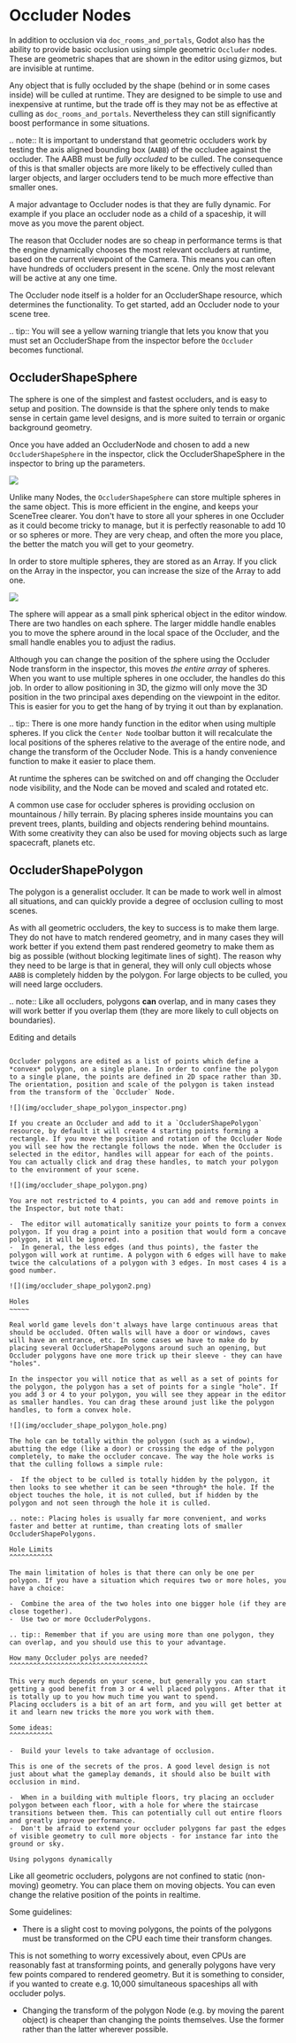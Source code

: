 

Occluder Nodes
==============

In addition to occlusion via `doc_rooms_and_portals`, Godot also has the ability to provide basic occlusion using simple geometric `Occluder` nodes. These are geometric shapes that are shown in the editor using gizmos, but are invisible at runtime.

Any object that is fully occluded by the shape (behind or in some cases inside) will be culled at runtime. They are designed to be simple to use and inexpensive at runtime, but the trade off is they may not be as effective at culling as `doc_rooms_and_portals`. Nevertheless they can still significantly boost performance in some situations.

.. note:: It is important to understand that geometric occluders work by testing the axis aligned bounding box (`AABB`) of the occludee against the occluder. The AABB must be *fully occluded* to be culled. The consequence of this is that smaller objects are more likely to be effectively culled than larger objects, and larger occluders tend to be much more effective than smaller ones.

A major advantage to Occluder nodes is that they are fully dynamic. For example if you place an occluder node as a child of a spaceship, it will move as you move the parent object.

The reason that Occluder nodes are so cheap in performance terms is that the engine dynamically chooses the most relevant occluders at runtime, based on the current viewpoint of the Camera. This means you can often have hundreds of occluders present in the scene. Only the most relevant will be active at any one time.

The Occluder node itself is a holder for an OccluderShape resource, which determines the functionality. To get started, add an Occluder node to your scene tree.

.. tip:: You will see a yellow warning triangle that lets you know that you must set an OccluderShape from the inspector before the `Occluder` becomes functional.

OccluderShapeSphere
-------------------

The sphere is one of the simplest and fastest occluders, and is easy to setup and position. The downside is that the sphere only tends to make sense in certain game level designs, and is more suited to terrain or organic background geometry.

Once you have added an OccluderNode and chosen to add a new `OccluderShapeSphere` in the inspector, click the OccluderShapeSphere in the inspector to bring up the parameters.

![](img/occluder_shape_sphere_inspector.png)

Unlike many Nodes, the `OccluderShapeSphere` can store multiple spheres in the same object. This is more efficient in the engine, and keeps your SceneTree clearer. You don't have to store all your spheres in one Occluder as it could become tricky to manage, but it is perfectly reasonable to add 10 or so spheres or more. They are very cheap, and often the more you place, the better the match you will get to your geometry.

In order to store multiple spheres, they are stored as an Array. If you click on the Array in the inspector, you can increase the size of the Array to add one.

![](img/occluder_shape_sphere_terrain.png)

The sphere will appear as a small pink spherical object in the editor window. There are two handles on each sphere. The larger middle handle enables you to move the sphere around in the local space of the Occluder, and the small handle enables you to adjust the radius.

Although you can change the position of the sphere using the Occluder Node transform in the inspector, this moves *the entire array* of spheres. When you want to use multiple spheres in one occluder, the handles do this job. In order to allow positioning in 3D, the gizmo will only move the 3D position in the two principal axes depending on the viewpoint in the editor. This is easier for you to get the hang of by trying it out than by explanation.

.. tip:: There is one more handy function in the editor when using multiple spheres. If you click the `Center Node` toolbar button it will recalculate the local positions of the spheres relative to the average of the entire node, and change the transform of the Occluder Node. This is a handy convenience function to make it easier to place them.

At runtime the spheres can be switched on and off changing the Occluder node visibility, and the Node can be moved and scaled and rotated etc.

A common use case for occluder spheres is providing occlusion on mountainous / hilly terrain. By placing spheres inside mountains you can prevent trees, plants, building and objects rendering behind mountains. With some creativity they can also be used for moving objects such as large spacecraft, planets etc.

OccluderShapePolygon
--------------------

The polygon is a generalist occluder. It can be made to work well in almost all situations, and can quickly provide a degree of occlusion culling to most scenes.

As with all geometric occluders, the key to success is to make them large. They do not have to match rendered geometry, and in many cases they will work better if you extend them past rendered geometry to make them as big as possible (without blocking legitimate lines of sight). The reason why they need to be large is that in general, they will only cull objects whose `AABB` is completely hidden by the polygon. For large objects to be culled, you will need large occluders.

.. note:: Like all occluders, polygons **can** overlap, and in many cases they will work better if you overlap them (they are more likely to cull objects on boundaries).

Editing and details
~~~~~~~~~~~~~~~~~~~

Occluder polygons are edited as a list of points which define a *convex* polygon, on a single plane. In order to confine the polygon to a single plane, the points are defined in 2D space rather than 3D. The orientation, position and scale of the polygon is taken instead from the transform of the `Occluder` Node.

![](img/occluder_shape_polygon_inspector.png)

If you create an Occluder and add to it a `OccluderShapePolygon` resource, by default it will create 4 starting points forming a rectangle. If you move the position and rotation of the Occluder Node you will see how the rectangle follows the node. When the Occluder is selected in the editor, handles will appear for each of the points. You can actually click and drag these handles, to match your polygon to the environment of your scene.

![](img/occluder_shape_polygon.png)

You are not restricted to 4 points, you can add and remove points in the Inspector, but note that:

-  The editor will automatically sanitize your points to form a convex polygon. If you drag a point into a position that would form a concave polygon, it will be ignored.
-  In general, the less edges (and thus points), the faster the polygon will work at runtime. A polygon with 6 edges will have to make twice the calculations of a polygon with 3 edges. In most cases 4 is a good number.

![](img/occluder_shape_polygon2.png)

Holes
~~~~~

Real world game levels don't always have large continuous areas that should be occluded. Often walls will have a door or windows, caves will have an entrance, etc. In some cases we have to make do by placing several OccluderShapePolygons around such an opening, but Occluder polygons have one more trick up their sleeve - they can have "holes".

In the inspector you will notice that as well as a set of points for the polygon, the polygon has a set of points for a single "hole". If you add 3 or 4 to your polygon, you will see they appear in the editor as smaller handles. You can drag these around just like the polygon handles, to form a convex hole.

![](img/occluder_shape_polygon_hole.png)

The hole can be totally within the polygon (such as a window), abutting the edge (like a door) or crossing the edge of the polygon completely, to make the occluder concave. The way the hole works is that the culling follows a simple rule:

-  If the object to be culled is totally hidden by the polygon, it then looks to see whether it can be seen *through* the hole. If the object touches the hole, it is not culled, but if hidden by the polygon and not seen through the hole it is culled.

.. note:: Placing holes is usually far more convenient, and works faster and better at runtime, than creating lots of smaller OccluderShapePolygons.

Hole Limits
^^^^^^^^^^^

The main limitation of holes is that there can only be one per polygon. If you have a situation which requires two or more holes, you have a choice:

-  Combine the area of the two holes into one bigger hole (if they are close together).
-  Use two or more OccluderPolygons.

.. tip:: Remember that if you are using more than one polygon, they can overlap, and you should use this to your advantage.

How many Occluder polys are needed?
^^^^^^^^^^^^^^^^^^^^^^^^^^^^^^^^^^^

This very much depends on your scene, but generally you can start getting a good benefit from 3 or 4 well placed polygons. After that it is totally up to you how much time you want to spend.
Placing occluders is a bit of an art form, and you will get better at it and learn new tricks the more you work with them.

Some ideas:
^^^^^^^^^^^

-  Build your levels to take advantage of occlusion.

This is one of the secrets of the pros. A good level design is not just about what the gameplay demands, it should also be built with occlusion in mind.

-  When in a building with multiple floors, try placing an occluder polygon between each floor, with a hole for where the staircase transitions between them. This can potentially cull out entire floors and greatly improve performance.
-  Don't be afraid to extend your occluder polygons far past the edges of visible geometry to cull more objects - for instance far into the ground or sky.

Using polygons dynamically
~~~~~~~~~~~~~~~~~~~~~~~~~~

Like all geometric occluders, polygons are not confined to static (non-moving) geometry. You can place them on moving objects. You can even change the relative position of the points in realtime.

Some guidelines:

-  There is a slight cost to moving polygons, the points of the polygons must be transformed on the CPU each time their transform changes.

This is not something to worry excessively about, even CPUs are reasonably fast at transforming points, and generally polygons have very few points compared to rendered geometry. But it is something to consider, if you wanted to create e.g. 10,000 simultaneous spaceships all with occluder polys.

-  Changing the transform of the polygon Node (e.g. by moving the parent object) is cheaper than changing the points themselves. Use the former rather than the latter wherever possible.
